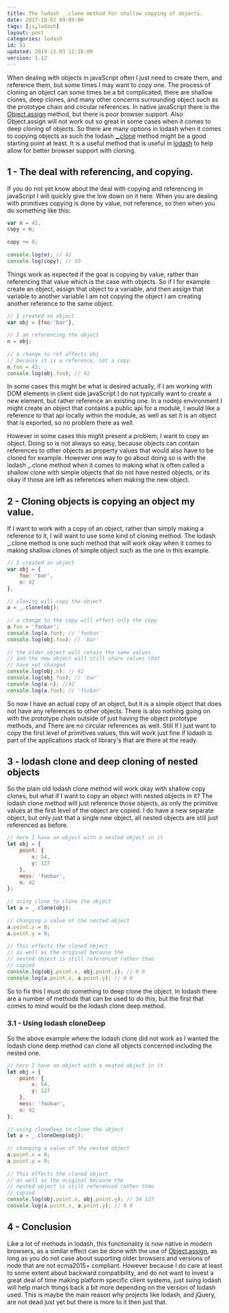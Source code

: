 ```yaml
---
title: The lodash _.clone method For shallow copying of objects.
date: 2017-10-02 09:09:00
tags: [js,lodash]
layout: post
categories: lodash
id: 51
updated: 2019-11-03 11:18:09
version: 1.12
---
```


When dealing with objects in javaScript often I just need to create them, and reference them, but some times I may want to copy one. The process of cloning an object can some times be a bit complicated, there are shallow clones, deep clones, and many other concerns surrounding object such as the prototype chain and circular references. In native javaScript there is the [Object.assign](https://developer.mozilla.org/en-US/docs/Web/JavaScript/Reference/Global_Objects/Object/assign) method, but there is poor browser support. Also Object.assign will not work out so great in some cases when it comes to deep cloning of objects. So there are many options in lodash when it comes to copying objects as such the lodash [\_.clone](https://lodash.com/docs/4.17.4#clone) method might be a good starting point at least. It is a useful method that is useful in [lodash](https://lodash.com/) to help allow for better browser support with cloning.

<!-- more -->

## 1 - The deal with referencing, and copying.

If you do not yet know about the deal with copying and referencing in javaScript I will quickly give the low down on it here. When you are dealing with primitives copying is done by value, not reference, so then when you do something like this:

```js
var n = 42,
copy = n;
 
copy += 8;
 
console.log(n); // 42
console.log(copy); // 50
```

Things work as expected if the goal is copying by value, rather than referencing that value which is the case with objects. So if I for example create an object, assign that object to a variable, and then assign that variable to another variable I am not copying the object I am creating another reference to the same object.

```js
// I created an object
var obj = {foo:'bar'},
 
// I am referencing the object
n = obj;
 
// a change to ref affects obj
// because it is a reference, not a copy.
n.foo = 42;
console.log(obj.foo); // 42
```

In some cases this might be what is desired actually, if I am working with DOM elements in client side javaScript I do not typically want to create a new element, but rather reference an existing one. In a nodejs environment I might create an object that contains a public api for a module, I would like a reference to that api locally within the module, as well as set it is an object that is exported, so no problem there as well.

However in some cases this might present a problem, I want to copy an object. Doing so is not always so easy, because objects can contain references to other objects as property values that would also have to be cloned for example. However one way to go about doing so is with the lodash \_.clone method when it comes to making what is often called a shallow clone with simple objects that do not have nested objects, or its okay if those are left as references when making the new object.

## 2 - Cloning objects is copying an object my value.

If I want to work with a copy of an object, rather than simply making a reference to it, I will want to use some kind of cloning method. The lodash \_.clone method is one such method that will work okay when it comes to making shallow clones of simple object such as the one in this example.

```js
// I created an object
var obj = {
    foo: 'bar',
    n: 42
},
 
// cloning will copy the object
a = _.clone(obj);
 
// a change to the copy will effect only the copy
a.foo = 'foobar';
console.log(a.foo); // 'foobar'
console.log(obj.foo); // 'bar'
 
// the older object will retain the same values
// and the new object will still share values that
// have not changed
console.log(obj.n); // 42
console.log(obj.foo); // 'bar'
console.log(a.n); //42
console.log(a.foo); // 'foobar'
```

So now I have an actual copy of an object, but it is a simple object that does not have any references to other objects. There is also nothing going on with the prototype chain outside of just having the object prototype methods, and There are no circular references as well. Still If I just want to copy the first level of primitives values, this will work just fine if lodash is part of the applications stack of library's that are there at the ready.

## 3 - lodash clone and deep cloning of nested objects

So the plain old lodash clone method will work okay with shallow copy clones, but what if I want to copy an object with nested objects in it? The lodash clone method will just reference those objects, as only the primitive values at the first level of the object are copied. I do have a new separate object, but only just that a single new object, all nested objects are still just referenced as before.

```js
// here I have an object with a nested object in it
let obj = {
    point: {
        x: 54,
        y: 127
    },
    mess: 'foobar',
    n: 42
};
 
// using clone to clone the object
let a = _.clone(obj);
 
// changing a value of the nested object
a.point.x = 0;
a.point.y = 0;
 
// This effects the cloned object
// as well as the original because the
// nested object is still referenced rather than
// copied
console.log(obj.point.x, obj.point.y); // 0 0
console.log(a.point.x, a.point.y); // 0 0
```

So to fix this I must do something to deep clone the object. In lodash there are a number of methods that can be used to do this, but the first that comes to mind would be the lodash clone deep method.

### 3.1 - Using lodash cloneDeep

So the above example where the lodash clone did not work as I wanted the lodash clone deep method can clone all objects concerned including the nested one.

```js
// here I have an object with a nested object in it
let obj = {
    point: {
        x: 54,
        y: 127
    },
    mess: 'foobar',
    n: 42
};
 
// using cloneDeep to clone the object
let a = _.cloneDeep(obj);
 
// changing a value of the nested object
a.point.x = 0;
a.point.y = 0;
 
// This effects the cloned object
// as well as the original because the
// nested object is still referenced rather than
// copied
console.log(obj.point.x, obj.point.y); // 54 127
console.log(a.point.x, a.point.y); // 0 0
```

## 4 - Conclusion

Like a lot of methods in lodash, this functionality is now native in modern browsers, as a similar effect can be done with the use of [Object.assign](https://developer.mozilla.org/en-US/docs/Web/JavaScript/Reference/Global_Objects/Object/assign), as long as you do not case about suporting older browsers and versions of node that are not ecma2015+ compliant. However because I do care at least to some extent about backward compatibility, and do not want to invest a great deal of time making platform specific client systems, just suing lodash will help march things back a bit more depending on the version of lodash used. This is maybe the main reason why projects like lodash, and jQuery, are not dead just yet but there is more to it then just that.
